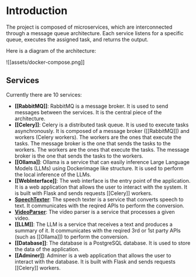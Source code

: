 # Introduction

The project is composed of microservices, which are interconnected through a message queue architecture. Each service listens for a specific queue, executes the assigned task, and returns the output.️

Here is a diagram of the architecture:

![[assets/docker-compose.png]]

## Services

Currently there are 10 services:

- **[[RabbitMQ]]**: RabbitMQ is a message broker. It is used to send messages between the services. It is the central piece of the architecture.
- **[[Celery]]**: Celery is a distributed task queue. It is used to execute tasks asynchronously. It is composed of a message broker ([[RabbitMQ]]) and workers (Celery workers). The workers are the ones that execute the tasks. The message broker is the one that sends the tasks to the workers. The workers are the ones that execute the tasks. The message broker is the one that sends the tasks to the workers.
- **[[Ollama]]**: Ollama is a service that can easily inference Large Language Models (LLMs) using Dockerimage like structure. It is used to perform the local inference of the LLMs.
- **[[WebInterface]]**: The web interface is the entry point of the application. It is a web application that allows the user to interact with the system. It is built with Flask and sends requests [[Celery]] workers.
- **[SpeechTexter](Services/SpeechTexter.md)**: The speech texter is a service that converts speech to text. It communicates with the reqired APIs to perform the conversion.
- **[VideoParser](Services/VideoParser.md)**: The video parser is a service that processes a given video.
- **[[LLM]]**: The LLM is a service that receives a text and produces a summary of it. It communicates with the reqired 3rd or 1st party APIs (such as [[Ollama]]) to perform the conversion.
- **[[Database]]**: The database is a PostgreSQL database. It is used to store the data of the application.
- **[[Adminer]]**: Adminer is a web application that allows the user to interact with the database. It is built with Flask and sends requests [[Celery]] workers.
